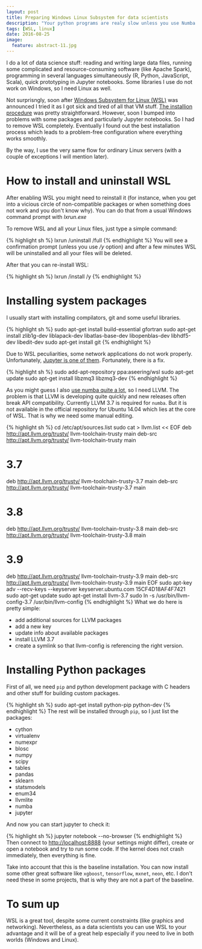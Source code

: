 ```yaml
---
layout: post
title: Preparing Windows Linux Subsystem for data scientists
description: "Your python programs are realy slow unless you use Numba. Part 2."
tags: [WSL, linux]
date: 2016-08-25
image:
  feature: abstract-11.jpg
---
```


I do a lot of data science stuff: reading and writing large data files, running some complicated  and resource-consuming software (like Apache Spark), programming in several languages simultaneously (R, Python, JavaScript, Scala), quick prototyping in Jupyter notebooks. Some libraries I use do not work on Windows, so I need Linux as well.

Not surprisngly, soon after [Windows Subsystem for Linux (WSL)](https://msdn.microsoft.com/en-us/commandline/wsl/about) was announced I tried it as I got sick and tired of all that VM stuff. [The installion procedure](https://msdn.microsoft.com/en-us/commandline/wsl/install_guide) was pretty straightforward. However, soon I bumped into problems with some packages and particularly Jupyter notebooks. So I had to remove WSL completely. Eventually I found out the best installation process which leads to a problem-free configuration where everything works smoothly.

By the way, I use the very same flow for ordinary Linux servers (with a couple of exceptions I will mention later).

# How to install and uninstall WSL
After enabling WSL you might need to reinstall it (for instance, when you get into a vicious circle of non-compatible packages or when something does not work and you don't know why). You can do that from a usual Windows command prompt with _lxrun.exe_

To remove WSL and all your Linux files, just type a simple command:

{% highlight sh %}
lxrun /uninstall /full
{% endhighlight %}
You will see a confirmation prompt (unless you use _/y_ option) and after a few minutes WSL will be uninstalled and all your files will be deleted.

After that you can re-install WSL:

{% highlight sh %}
lxrun /install /y
{% endhighlight %}

# Installing system packages
I usually start with installing compilators, git and some useful libraries.

{% highlight sh %}
sudo apt-get install build-essential gfortran
sudo apt-get install zlib1g-dev liblapack-dev libatlas-base-dev libopenblas-dev libhdf5-dev libedit-dev
sudo apt-get install git
{% endhighlight %}


Due to WSL peculiarities, some network applications do not work properly. Unfortunately, [Jupyter is one of them](https://github.com/Microsoft/BashOnWindows/issues/185). Fortunately, there is a fix.

{% highlight sh %}
sudo add-apt-repository ppa:aseering/wsl
sudo apt-get update
sudo apt-get install libzmq3 libzmq3-dev
{% endhighlight %}

As you might guess I also [use numba quite a lot](/tags/#numba), so I need LLVM. The problem is that LLVM is developing quite quickly and new releases often break API compatibility. Currently LLVM 3.7 is required for `numba`. But it is not available in the official repository for Ubuntu 14.04 which lies at the core of WSL. That is why we need some manual editing.

{% highlight sh %}
cd /etc/apt/sources.list
sudo cat > llvm.list << EOF
deb http://apt.llvm.org/trusty/ llvm-toolchain-trusty main
deb-src http://apt.llvm.org/trusty/ llvm-toolchain-trusty main
# 3.7
deb http://apt.llvm.org/trusty/ llvm-toolchain-trusty-3.7 main
deb-src http://apt.llvm.org/trusty/ llvm-toolchain-trusty-3.7 main
# 3.8 
deb http://apt.llvm.org/trusty/ llvm-toolchain-trusty-3.8 main
deb-src http://apt.llvm.org/trusty/ llvm-toolchain-trusty-3.8 main
# 3.9 
deb http://apt.llvm.org/trusty/ llvm-toolchain-trusty-3.9 main
deb-src http://apt.llvm.org/trusty/ llvm-toolchain-trusty-3.9 main
EOF
sudo apt-key adv --recv-keys --keyserver keyserver.ubuntu.com 15CF4D18AF4F7421
sudo apt-get update
sudo apt-get install llvm-3.7
sudo ln -s /usr/bin/llvm-config-3.7 /usr/bin/llvm-config
{% endhighlight %}
What we do here is pretty simple:

- add additional sources for LLVM packages
- add a new key
- update info about available packages
- install LLVM 3.7
- create a symlink so that llvm-config is referencing the right version.

# Installing Python packages
First of all, we need `pip` and python development package with C headers and other stuff for building custom packages.

{% highlight sh %}
sudo apt-get install python-pip python-dev
{% endhighlight %}
The rest will be installed through `pip`, so I just list the packages:

- cython
- virtualenv
- numexpr
- blosc
- numpy
- scipy
- tables
- pandas
- sklearn
- statsmodels
- enum34
- llvmlite
- numba
- jupyter

And now you can start jupyter to check it:

{% highlight sh %}
jupyter notebook --no-browser
{% endhighlight %}
Then connect to [http://localhost:8888](http://localhost:8888) (your settings might  differ), create or open a notebook and try to run some code. If the kernel does not crash immediately, then everything is fine.

Take into account that this is the baseline installation. You can now install some other great software like `xgboost`, `tensorflow`, `mxnet`, `neon`, etc. I don't need these in some projects, that is why they are not a part of the baseline.

# To sum up
WSL is a great tool, despite some current constraints (like graphics and networking). Nevertheless, as a data scientists you can use WSL to your advantage and it will be of a great help especially if you need to live in both worlds (Windows and Linux).
